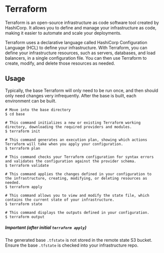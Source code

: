 # Terraform

Terraform is an open-source infrastructure as code software tool created by HashiCorp. It allows you to define and manage your infrastructure as code, making it easier to automate and scale your deployments.

Terraform uses a declarative language called HashiCorp Configuration Language (HCL) to define your infrastructure. With Terraform, you can define your infrastructure resources, such as servers, databases, and load balancers, in a single configuration file. You can then use Terraform to create, modify, and delete those resources as needed.

## Usage

Typically, the base Terraform will only need to be run once, and then should only
need changes very infrequently. After the base is built, each environment can be built.

```
# Move into the base directory
$ cd base

# This command initializes a new or existing Terraform working directory, downloading the required providers and modules.
$ terraform init

# This command generates an execution plan, showing which actions Terraform will take when you apply your configuration.
$ terraform plan

# This command checks your Terraform configuration for syntax errors and validates the configuration against the provider schema.
$ terraform validate

# This command applies the changes defined in your configuration to the infrastructure, creating, modifying, or deleting resources as needed.
$ terraform apply

# This command allows you to view and modify the state file, which contains the current state of your infrastructure.
$ terraform state

# This command displays the outputs defined in your configuration.
$ terraform output
```

##### Important (after initial `terraform apply`)

The generated base `.tfstate` is not stored in the remote state S3 bucket. Ensure the base `.tfstate` is checked into your infrastructure repo.
